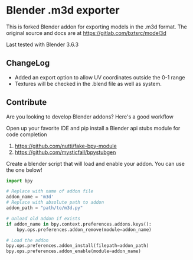# Blender .m3d  exporter
This is forked Blender addon for exporting models in the .m3d format. 
The original source and docs are at https://gitlab.com/bztsrc/model3d

Last tested with Blender 3.6.3

## ChangeLog
* Added an export option to allow UV coordinates outside the 0-1 range
* Textures will be checked in the .blend file as well as system. 


## Contribute
Are you looking to develop Blender addons? Here's a good workflow

Open up your favorite IDE and pip install a Blender api stubs module for code completion

1. https://github.com/nutti/fake-bpy-module
2. https://github.com/mysticfall/bpystubgen


Create a blender script that will load and enable your addon. You can use the one below! 

```python
import bpy

# Replace with name of addon file
addon_name = 'm3d'
# Replace with absolute path to addon
addon_path = "path/to/m3d.py"

# Unload old addon if exists
if addon_name in bpy.context.preferences.addons.keys():
    bpy.ops.preferences.addon_remove(module=addon_name)

# Load the addon
bpy.ops.preferences.addon_install(filepath=addon_path)
bpy.ops.preferences.addon_enable(module=addon_name)
```


